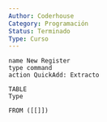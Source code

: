 ```yaml
---
Author: Coderhouse
Category: Programación
Status: Terminado
Type: Curso
---
```

```button
name New Register
type command
action QuickAdd: Extracto
```

```dataview
TABLE 
Type

FROM ([[]])
```




